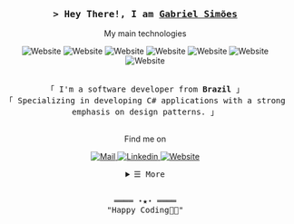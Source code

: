 <h3 align="center">
        <samp>&gt; Hey There!, I am
                <b><a target="_blank" href="https://gabrielsimoesdeveloper.com.br">Gabriel Simões</a></b>
        </samp>
</h3>
<p align="center">My main technologies</p>
<div  align="center">
        <img alt="Website" src="https://img.shields.io/badge/C%23-239120?style=for-the-badge&logo=csharp&logoColor=white"> 
        <img alt="Website" src="https://img.shields.io/badge/.NET-512BD4?style=for-the-badge&logo=dotnet&logoColor=white"> 
        <img alt="Website" src="https://img.shields.io/badge/Microsoft%20SQL%20Server-CC2927?style=for-the-badge&logo=microsoft%20sql%20server&logoColor=white"> 
        <img alt="Website" src="https://img.shields.io/badge/MySQL-005C84?style=for-the-badge&logo=mysql&logoColor=white"> 
        <img alt="Website" src="https://img.shields.io/badge/JavaScript-323330?style=for-the-badge&logo=javascript&logoColor=F7DF1E"> 
        <img alt="Website" src="https://img.shields.io/badge/HTML5-E34F26?style=for-the-badge&logo=html5&logoColor=white"> 
        <img alt="Website" src="https://img.shields.io/badge/CSS3-1572B6?style=for-the-badge&logo=css3&logoColor=white">
</div>
<br>

<p align="center">
        <samp>
                「 I'm a software developer from <b>Brazil</b> 」
                <br>
                「 Specializing in developing C# applications with a strong emphasis on design patterns.</b> 」
                <br>
                <br>
                <p align="center">Find me on</p>
                <div  align="center">
                        <a href="mailto:gabrielsimoest@gmail.com" target="_blank"><img alt="Mail"
                                src="https://img.shields.io/badge/Mail-D14836?style=for-the-badge&logo=gmail&logoColor=white">
                        </a>  
                        <a href="https://www.linkedin.com/in/gabriel-sim0es" target="_blank"><img alt="Linkedin"
                                src="https://img.shields.io/badge/LinkedIn-0077B5?style=for-the-badge&logo=linkedin&logoColor=white">
                        </a>  
                        <a href="https://www.linkedin.com/in/gabriel-sim0es" target="_blank"><img alt="Website"
                                src="https://img.shields.io/badge/website-000000?style=for-the-badge&logo=About.me&logoColor=white">
                        </a>
                </div>
        </samp>
</p>

<details align="center">
    <summary> <samp>&#9776; More</samp></summary>
    <p align="center">
        <br>
        <img alt="Gabriel Simoes GitHub Stats"
                src="https://github-readme-stats.vercel.app/api?username=gabrielsimoest&show_icons=true&theme=radical" />
        <br>
    </p>
</details>
<br>

<samp>
    <p align="center">
        ════ ⋆★⋆ ════
        <br>
        "Happy Coding👨‍💻"
    </p>
</samp>
